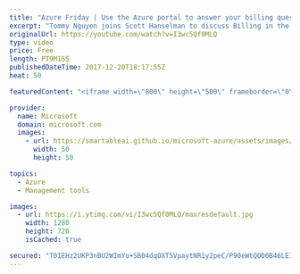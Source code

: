 ```yaml
---
title: "Azure Friday | Use the Azure portal to answer your billing questions"
excerpt: "Tommy Nguyen joins Scott Hanselman to discuss Billing in the Azure portal. If you're wondering: \"Where do I find a copy of my invoice?\" or \"How does an Azure service affect my overall costs?\" - these questions and more will be answered in this episode, which highlights features in the Azure portal to"
originalUrl: https://youtube.com/watch?v=I3wc5Qf0MLQ
type: video
price: Free
length: PT9M16S
publishedDateTime: 2017-12-20T18:17:55Z
heat: 50

featuredContent: "<iframe width=\"800\" height=\"500\" frameborder=\"0\" src=\"https://www.youtube.com/embed/I3wc5Qf0MLQ\" allow=\"accelerometer; autoplay; encrypted-media; gyroscope; picture-in-picture\" allowfullscreen></iframe>"

provider:
  name: Microsoft
  domain: microsoft.com
  images:
    - url: https://smartableai.github.io/microsoft-azure/assets/images/organizations/microsoft.com-50x50.jpg
      width: 50
      height: 50

topics:
  - Azure
  - Management tools

images:
  - url: https://i.ytimg.com/vi/I3wc5Qf0MLQ/maxresdefault.jpg
    width: 1280
    height: 720
    isCached: true

secured: "T0IEHz2UKP3nBU2WImYo+SB04dqOXT5VpaytNR1y2peC/P90eWtQOD0B46LE16OwC79gevjPehry39CPBaiWKzaZdCxFTp7CEOSiEaY6znBRsvDkQxV3GeR94Lrar+rD2H+A38MyhoXgO43jjaTVCItSWX7zGXvQm27XyYyZVH/rJbmvCz99dpzm7hevwKDS06dREtlm2rlArxC3Xj2yYnUq4bF3wVE5dgCtxb4+iSBYvML/a8il6Ht4hloha3lnsC8FPbky7H+/ZAsATA9V2BT/AmeRQ6pwU6HYlLJhj4u9k3292qGdoVtvZzN2yVVhcSBRiFytf9DnUUiK/j62NBIAiUhfOEGolzJKLcOVcw8ko1T3XFuHmmXNESkEFvNvvmEsSyWMHgc1Ne3T+VYMJK83qFl6cucD/5GSLtsYSEU=;CYRZKz6a+L/3hE4fATpNRw=="
---
```


